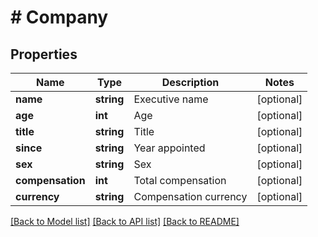 # # Company

## Properties

Name | Type | Description | Notes
------------ | ------------- | ------------- | -------------
**name** | **string** | Executive name | [optional] 
**age** | **int** | Age | [optional] 
**title** | **string** | Title | [optional] 
**since** | **string** | Year appointed | [optional] 
**sex** | **string** | Sex | [optional] 
**compensation** | **int** | Total compensation | [optional] 
**currency** | **string** | Compensation currency | [optional] 

[[Back to Model list]](../../README.md#documentation-for-models) [[Back to API list]](../../README.md#documentation-for-api-endpoints) [[Back to README]](../../README.md)


